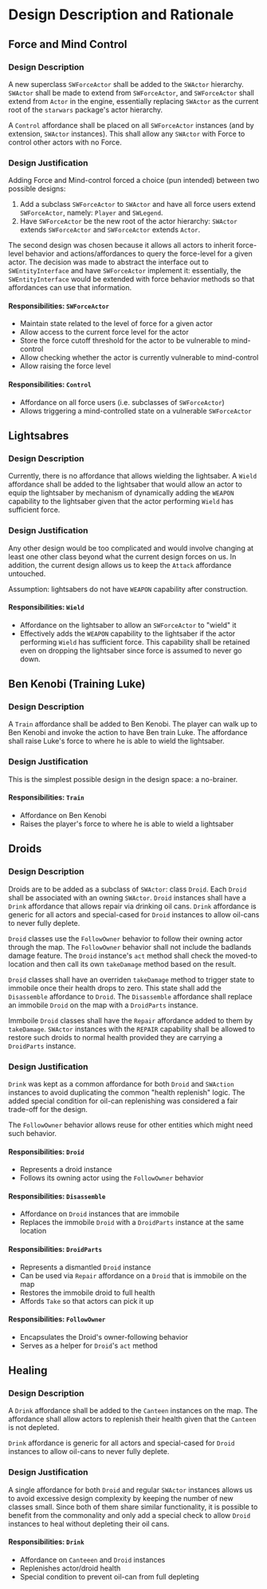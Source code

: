 # Design Description and Rationale
## Force and Mind Control
### Design Description
A new superclass `SWForceActor` shall be added to the `SWActor` hierarchy. `SWActor` shall be made to extend from `SWForceActor`, and `SWForceActor` shall extend from `Actor` in the engine, essentially replacing `SWActor` as the current root of the `starwars` package's actor hierarchy.

A `Control` affordance shall be placed on all `SWForceActor` instances (and by extension, `SWActor` instances). This shall allow any `SWActor` with Force to control other actors with no Force.

### Design Justification
Adding Force and Mind-control forced a choice (pun intended) between two possible designs:
1. Add a subclass `SWForceActor` to `SWActor` and have all force users extend `SWForceActor`, namely: `Player` and `SWLegend`.
1. Have `SWForceActor` be the new root of the actor hierarchy: `SWActor` extends `SWForceActor` and `SWForceActor` extends `Actor`.

The second design was chosen because it allows all actors to inherit force-level behavior and actions/affordances to query the force-level for a given actor. The decision was made to abstract the interface out to `SWEntityInterface` and have `SWForceActor` implement it: essentially, the `SWEntityInterface` would be extended with force behavior methods so that affordances can use that information.

#### Responsibilities: `SWForceActor`
* Maintain state related to the level of force for a given actor
* Allow access to the current force level for the actor
* Store the force cutoff threshold for the actor to be vulnerable to mind-control
* Allow checking whether the actor is currently vulnerable to mind-control
* Allow raising the force level

#### Responsibilities: `Control`
* Affordance on all force users (i.e. subclasses of `SWForceActor`)
* Allows triggering a mind-controlled state on a vulnerable `SWForceActor`

## Lightsabres
### Design Description
Currently, there is no affordance that allows wielding the lightsaber. A `Wield` affordance shall be added to the lightsaber that would allow an actor to equip the lightsaber by mechanism of dynamically adding the `WEAPON` capability to the lightsaber given that the actor performing `Wield` has sufficient force.
### Design Justification
Any other design would be too complicated and would involve changing at least one other class beyond what the current design forces on us. In addition, the current design allows us to keep the `Attack` affordance untouched.

Assumption: lightsabers do not have `WEAPON` capability after construction.
#### Responsibilities: `Wield`
* Affordance on the lightsaber to allow an `SWForceActor` to "wield" it
* Effectively adds the `WEAPON` capability to the lightsaber if the actor performing `Wield` has sufficient force. This capability shall be retained even on dropping the lightsaber since force is assumed to never go down.

## Ben Kenobi (Training Luke)
### Design Description
A `Train` affordance shall be added to Ben Kenobi. The player can walk up to Ben Kenobi and invoke the action to have Ben train Luke. The affordance shall raise Luke's force to where he is able to wield the lightsaber.
### Design Justification
This is the simplest possible design in the design space: a no-brainer.
#### Responsibilities: `Train`
* Affordance on Ben Kenobi
* Raises the player's force to where he is able to wield a lightsaber

## Droids
### Design Description
Droids are to be added as a subclass of `SWActor`: class `Droid`. Each `Droid` shall be associated with an owning `SWActor`. `Droid` instances shall have a `Drink` affordance that allows repair via drinking oil cans. `Drink` affordance is generic for all actors and special-cased for `Droid` instances to allow oil-cans to never fully deplete.

`Droid` classes use the `FollowOwner` behavior to follow their owning actor through the map. The `FollowOwner` behavior shall not include the badlands damage feature. The `Droid` instance's `act` method shall check the moved-to location and then call its own `takeDamage` method based on the result.

`Droid` classes shall have an overriden `takeDamage` method to trigger state to immobile once their health drops to zero. This state shall add the `Disassemble` affordance to `Droid`. The `Disassemble` affordance shall replace an immobile `Droid` on the map with a `DroidParts` instance.

Immboile `Droid` classes shall have the `Repair` affordance added to them by `takeDamage`. `SWActor` instances with the `REPAIR` capability shall be allowed to restore such droids to normal health provided they are carrying a `DroidParts` instance.
### Design Justification
`Drink` was kept as a common affordance for both `Droid` and `SWAction` instances to avoid duplicating the common "health replenish" logic. The added special condition for oil-can replenishing was considered a fair trade-off for the design.

The `FollowOwner` behavior allows reuse for other entities which might need such behavior.
#### Responsibilities: `Droid`
* Represents a droid instance
* Follows its owning actor using the `FollowOwner` behavior
#### Responsibilities: `Disassemble`
* Affordance on `Droid` instances that are immobile
* Replaces the immobile `Droid` with a `DroidParts` instance at the same location
#### Responsibilities: `DroidParts`
* Represents a dismantled `Droid` instance
* Can be used via `Repair` affordance on a `Droid` that is immobile on the map
* Restores the immobile droid to full health
* Affords `Take` so that actors can pick it up
#### Responsibilities: `FollowOwner`
* Encapsulates the Droid's owner-following behavior
* Serves as a helper for `Droid`'s `act` method

## Healing
### Design Description
A `Drink` affordance shall be added to the `Canteen` instances on the map. The affordance shall allow actors to replenish their health given that the `Canteen` is not depleted.

`Drink` affordance is generic for all actors and special-cased for `Droid` instances to allow oil-cans to never fully deplete.
### Design Justification
A single affordance for both `Droid` and regular `SWActor` instances allows us to avoid excessive design complexity by keeping the number of new classes small. Since both of them share similar functionality, it is possible to benefit from the commonality and only add a special check to allow `Droid` instances to heal without depleting their oil cans.
#### Responsibilities: `Drink`
* Affordance on `Canteeen` and `Droid` instances
* Replenishes actor/droid health
* Special condition to prevent oil-can from full depleting
